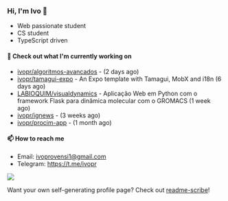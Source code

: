 ### Hi, I'm Ivo 👋

* Web passionate student
* CS student
* TypeScript driven

#### 👷 Check out what I'm currently working on

- [ivopr/algoritmos-avancados](https://github.com/ivopr/algoritmos-avancados) -  (2 days ago)
- [ivopr/tamagui-expo](https://github.com/ivopr/tamagui-expo) - An Expo template with Tamagui, MobX and i18n (6 days ago)
- [LABIOQUIM/visualdynamics](https://github.com/LABIOQUIM/visualdynamics) - Aplicação Web em Python com o framework Flask para dinâmica molecular com o GROMACS (1 week ago)
- [ivopr/ignews](https://github.com/ivopr/ignews) -  (3 weeks ago)
- [ivopr/procim-app](https://github.com/ivopr/procim-app) -  (1 month ago)

#### 📫 How to reach me

- Email: [ivoprovensi1@gmail.com](mailto://ivoprovensi1@gmail.com)
- Telegram: https://t.me/ivopr

![](https://github-readme-stats.vercel.app/api/top-langs/?username=ivopr&layout=compact&theme=react)

Want your own self-generating profile page? Check out [readme-scribe](https://github.com/muesli/readme-scribe)!
